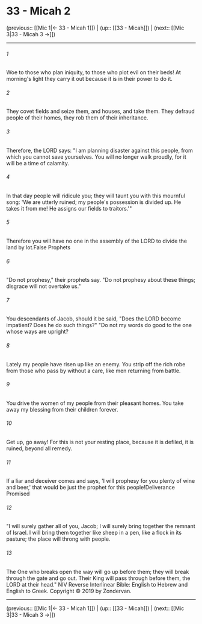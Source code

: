 # 33 - Micah 2

(previous:: [[Mic 1|← 33 - Micah 1]]) | (up:: [[33 - Micah]]) | (next:: [[Mic 3|33 - Micah 3 →]])

***


###### 1 
Woe to those who plan iniquity, to those who plot evil on their beds! At morning's light they carry it out because it is in their power to do it. 

###### 2 
They covet fields and seize them, and houses, and take them. They defraud people of their homes, they rob them of their inheritance. 

###### 3 
Therefore, the LORD says: "I am planning disaster against this people, from which you cannot save yourselves. You will no longer walk proudly, for it will be a time of calamity. 

###### 4 
In that day people will ridicule you; they will taunt you with this mournful song: 'We are utterly ruined; my people's possession is divided up. He takes it from me! He assigns our fields to traitors.'" 

###### 5 
Therefore you will have no one in the assembly of the LORD to divide the land by lot.False Prophets 

###### 6 
"Do not prophesy," their prophets say. "Do not prophesy about these things; disgrace will not overtake us." 

###### 7 
You descendants of Jacob, should it be said, "Does the LORD become impatient? Does he do such things?" "Do not my words do good to the one whose ways are upright? 

###### 8 
Lately my people have risen up like an enemy. You strip off the rich robe from those who pass by without a care, like men returning from battle. 

###### 9 
You drive the women of my people from their pleasant homes. You take away my blessing from their children forever. 

###### 10 
Get up, go away! For this is not your resting place, because it is defiled, it is ruined, beyond all remedy. 

###### 11 
If a liar and deceiver comes and says, 'I will prophesy for you plenty of wine and beer,' that would be just the prophet for this people!Deliverance Promised 

###### 12 
"I will surely gather all of you, Jacob; I will surely bring together the remnant of Israel. I will bring them together like sheep in a pen, like a flock in its pasture; the place will throng with people. 

###### 13 
The One who breaks open the way will go up before them; they will break through the gate and go out. Their King will pass through before them, the LORD at their head." NIV Reverse Interlinear Bible: English to Hebrew and English to Greek. Copyright © 2019 by Zondervan.

***

(previous:: [[Mic 1|← 33 - Micah 1]]) | (up:: [[33 - Micah]]) | (next:: [[Mic 3|33 - Micah 3 →]])
